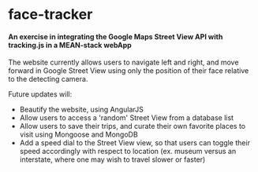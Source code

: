 # face-tracker
#### An exercise in integrating the Google Maps Street View API with tracking.js in a MEAN-stack webApp

The website currently allows users to navigate left and right, and move forward in Google Street View using only the position of their face relative to the detecting camera.

Future updates will:
  * Beautify the website, using AngularJS
  * Allow users to access a 'random' Street View from a database list
  * Allow users to save their trips, and curate their own favorite places to visit using Mongoose and MongoDB
  * Add a speed dial to the Street View view, so that users can toggle their speed accordingly with respect to location (ex. museum versus an interstate, where one may wish to travel slower or faster) 
